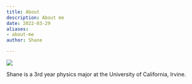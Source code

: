 ```yaml
---
title: About
description: About me
date: 2022-03-29
aliases:
- about-me
author: Shane

---
```

![](/img/FRH.jpg)

Shane is a 3rd year physics major at the University of California, Irvine.